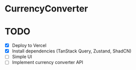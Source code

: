 # CurrencyConverter

# TODO

- [x] Deploy to Vercel
- [x] Install dependencies (TanStack Query, Zustand, ShadCN)
- [ ] Simple UI
- [ ] Implement currency converter API
